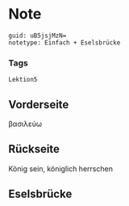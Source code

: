 # Note
```
guid: uB5jsjMzN=
notetype: Einfach + Eselsbrücke
```

### Tags
```
Lektion5
```

## Vorderseite
βασιλεύω

## Rückseite
König sein, königlich herrschen

## Eselsbrücke

